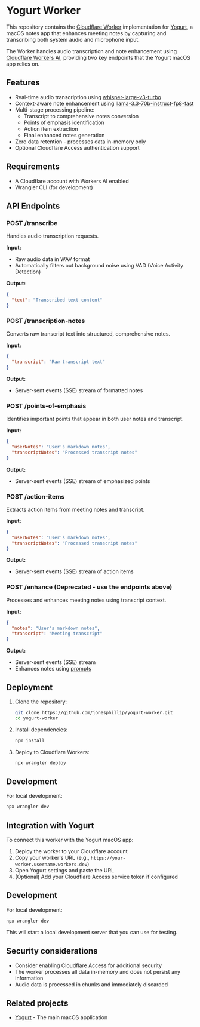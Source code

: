 # Yogurt Worker

This repository contains the [Cloudflare Worker](https://developers.cloudflare.com/workers/) implementation for [Yogurt](https://github.com/jonesphillip/yogurt), a macOS notes app that enhances meeting notes by capturing and transcribing both system audio and microphone input.

The Worker handles audio transcription and note enhancement using [Cloudflare Workers AI](https://developers.cloudflare.com/workers-ai/), providing two key endpoints that the Yogurt macOS app relies on.

## Features

- Real-time audio transcription using [whisper-large-v3-turbo](https://developers.cloudflare.com/workers-ai/models/whisper-large-v3-turbo/)
- Context-aware note enhancement using [llama-3.3-70b-instruct-fp8-fast](https://developers.cloudflare.com/workers-ai/models/llama-3.3-70b-instruct-fp8-fast/)
- Multi-stage processing pipeline:
  - Transcript to comprehensive notes conversion
  - Points of emphasis identification
  - Action item extraction
  - Final enhanced notes generation
- Zero data retention - processes data in-memory only
- Optional Cloudflare Access authentication support

## Requirements

- A Cloudflare account with Workers AI enabled
- Wrangler CLI (for development)

## API Endpoints

### POST /transcribe

Handles audio transcription requests.

**Input:**
- Raw audio data in WAV format
- Automatically filters out background noise using VAD (Voice Activity Detection)

**Output:**
```json
{
  "text": "Transcribed text content"
}
```

### POST /transcription-notes

Converts raw transcript text into structured, comprehensive notes.

**Input:**
```json
{
  "transcript": "Raw transcript text"
}
```

**Output:**
- Server-sent events (SSE) stream of formatted notes

### POST /points-of-emphasis

Identifies important points that appear in both user notes and transcript.

**Input:**
```json
{
  "userNotes": "User's markdown notes",
  "transcriptNotes": "Processed transcript notes"
}
```

**Output:**
- Server-sent events (SSE) stream of emphasized points

### POST /action-items

Extracts action items from meeting notes and transcript.

**Input:**
```json
{
  "userNotes": "User's markdown notes",
  "transcriptNotes": "Processed transcript notes"
}
```

**Output:**
- Server-sent events (SSE) stream of action items

### POST /enhance (Deprecated - use the endpoints above)

Processes and enhances meeting notes using transcript context.

**Input:**
```json
{
  "notes": "User's markdown notes",
  "transcript": "Meeting transcript"
}
```

**Output:**
- Server-sent events (SSE) stream
- Enhances notes using [prompts](https://github.com/jonesphillip/yogurt-worker/blob/main/src/prompts.ts)

## Deployment

1. Clone the repository:
   ```bash
   git clone https://github.com/jonesphillip/yogurt-worker.git
   cd yogurt-worker
   ```

2. Install dependencies:
   ```bash
   npm install
   ```

3. Deploy to Cloudflare Workers:
   ```bash
   npx wrangler deploy
   ```

## Development

For local development:

```bash
npx wrangler dev
```

## Integration with Yogurt

To connect this worker with the Yogurt macOS app:

1. Deploy the worker to your Cloudflare account
2. Copy your worker's URL (e.g., `https://your-worker.username.workers.dev`)
3. Open Yogurt settings and paste the URL
4. (Optional) Add your Cloudflare Access service token if configured

## Development

For local development:

```bash
npx wrangler dev
```

This will start a local development server that you can use for testing.

## Security considerations

- Consider enabling Cloudflare Access for additional security
- The worker processes all data in-memory and does not persist any information
- Audio data is processed in chunks and immediately discarded

## Related projects

- [Yogurt](https://github.com/jonesphillip/yogurt) - The main macOS application
